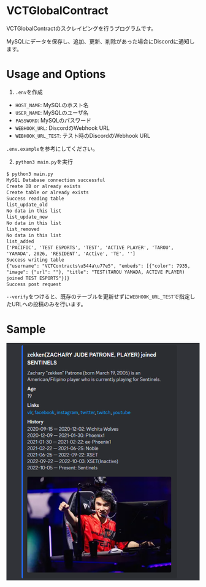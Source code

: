 # VCTGlobalContract
VCTGlobalContractのスクレイピングを行うプログラムです。

MySQLにデータを保存し、追加、更新、削除があった場合にDiscordに通知します。

# Usage and Options
1. `.env`を作成
- `HOST_NAME`: MySQLのホスト名
- `USER_NAME`: MySQLのユーザ名
- `PASSWORD`: MySQLのパスワード
- `WEBHOOK_URL`: DiscordのWebhook URL
- `WEBHOOK_URL_TEST`: テスト時のDiscordのWebhook URL

`.env.example`を参考にしてください。

2. `python3 main.py`を実行
```
$ python3 main.py
MySQL Database connection successful
Create DB or already exists
Create table or already exists
Success reading table
list_update_old
No data in this list
list_update_new
No data in this list
list_removed
No data in this list
list_added
['PACIFIC', 'TEST ESPORTS', 'TEST', 'ACTIVE PLAYER', 'TAROU', 'YAMADA', 2026, 'RESIDENT', 'Active', 'TE', '']
Success writing table
{"username": "VCTContracts\u544a\u77e5", "embeds": [{"color": 7935, "image": {"url": ""}, "title": "TEST(TAROU YAMADA, ACTIVE PLAYER) joined TEST ESPORTS"}]}
Success post request
```

`--verify`をつけると、既存のテーブルを更新せずに`WEBHOOK_URL_TEST`で指定したURLへの投稿のみを行います。

# Sample
![alt text](misc/image.png)